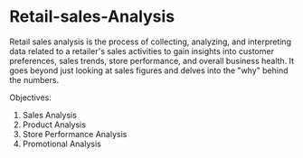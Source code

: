 # Retail-sales-Analysis
Retail sales analysis is the process of collecting, analyzing, and interpreting data related to a retailer's sales activities to gain insights into customer preferences, sales trends, store performance, and overall business health. It goes beyond just looking at sales figures and delves into the "why" behind the numbers.


Objectives:
1.	Sales Analysis
2.	Product Analysis
3.	Store Performance Analysis
4.	Promotional Analysis
